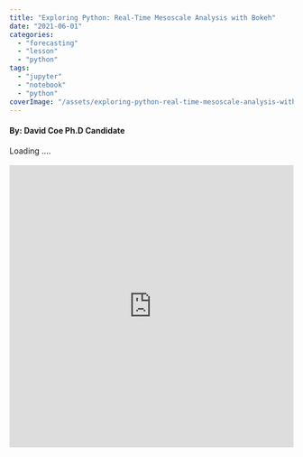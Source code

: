 ```yaml
---
title: "Exploring Python: Real-Time Mesoscale Analysis with Bokeh"
date: "2021-06-01"
categories: 
  - "forecasting"
  - "lesson"
  - "python"
tags: 
  - "jupyter"
  - "notebook"
  - "python"
coverImage: "/assets/exploring-python-real-time-mesoscale-analysis-with-bokeh/images/Capture.png"
---
```


#### By: David Coe Ph.D Candidate

<div class="gistLoad" data-id="38dd57b5a9957e73b12b567e2ecf0bc4" id="gist-38dd57b5a9957e73b12b567e2ecf0bc4">Loading ....</div><br />
<div class="video-container">
    <iframe src="https://storm.uml.edu/~metweb/blog\_notebooks/RTMS\_Bokeh.html" width="100%" height="500" allowfullscreen="" frameborder="0">
    </iframe>
</div>

<script src="https://raw.github.com/moski/gist-Blogger/master/public/gistLoader.js" type="text/javascript"></script>
